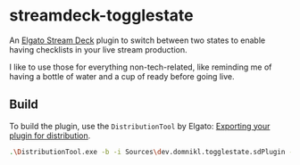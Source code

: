 # streamdeck-togglestate

An [Elgato Stream Deck](https://www.elgato.com/de/stream-deck) plugin to switch between two states to enable having checklists in your live stream production.

I like to use those for everything non-tech-related, like reminding me of having a bottle of water and a cup of ready before going live.

## Build

To build the plugin, use the `DistributionTool` by Elgato: [Exporting your plugin for distribution](https://developer.elgato.com/documentation/stream-deck/sdk/exporting-your-plugin/).

```sh
.\DistributionTool.exe -b -i Sources\dev.domnikl.togglestate.sdPlugin -o Release
```

